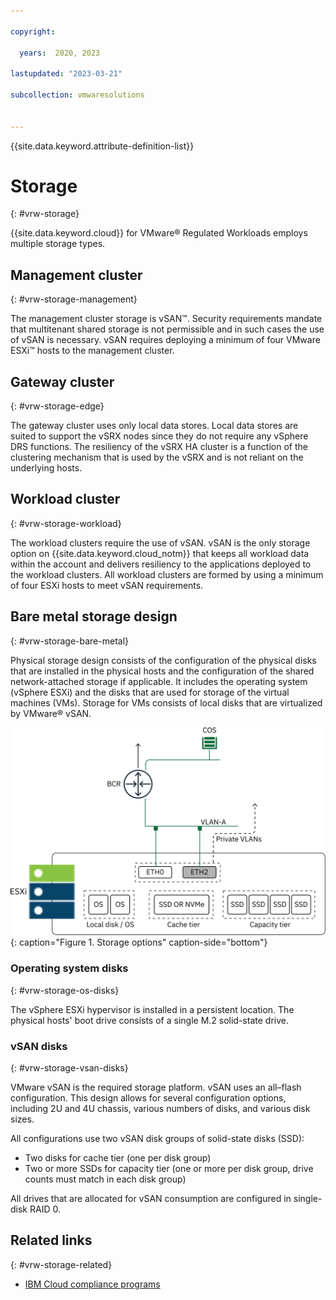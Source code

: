```yaml
---

copyright:

  years:  2020, 2023

lastupdated: "2023-03-21"

subcollection: vmwaresolutions


---
```


{{site.data.keyword.attribute-definition-list}}

# Storage
{: #vrw-storage}

{{site.data.keyword.cloud}} for VMware® Regulated Workloads employs multiple storage types.

## Management cluster
{: #vrw-storage-management}

The management cluster storage is vSAN™. Security requirements mandate that multitenant shared storage is not permissible and in such cases the use of vSAN is necessary. vSAN requires deploying a minimum of four VMware ESXi™ hosts to the management cluster.

## Gateway cluster
{: #vrw-storage-edge}

The gateway cluster uses only local data stores. Local data stores are suited to support the vSRX nodes since they do not require any vSphere DRS functions. The resiliency of the vSRX HA cluster is a function of the clustering mechanism that is used by the vSRX and is not reliant on the underlying hosts.

## Workload cluster
{: #vrw-storage-workload}

The workload clusters require the use of vSAN. vSAN is the only storage option on {{site.data.keyword.cloud_notm}} that keeps all workload data within the account and delivers resiliency to the applications deployed to the workload clusters. All workload clusters are formed by using a minimum of four ESXi hosts to meet vSAN requirements.

## Bare metal storage design
{: #vrw-storage-bare-metal}

Physical storage design consists of the configuration of the physical disks that are installed in the physical hosts and the configuration of the shared network-attached storage if applicable. It includes the operating system (vSphere ESXi) and the disks that are used for storage of the virtual machines (VMs). Storage for VMs consists of local disks that are virtualized by VMware® vSAN.

![Storage options](../../images/vrw-storage-connections.svg "Storage options"){: caption="Figure 1. Storage options" caption-side="bottom"}

### Operating system disks
{: #vrw-storage-os-disks}

The vSphere ESXi hypervisor is installed in a persistent location. The physical hosts' boot drive consists of a single M.2 solid-state drive.

### vSAN disks
{: #vrw-storage-vsan-disks}

VMware vSAN is the required storage platform. vSAN uses an all–flash configuration. This design allows for several configuration options, including 2U and 4U chassis, various numbers of disks, and various disk sizes.

All configurations use two vSAN disk groups of solid-state disks (SSD):
* Two disks for cache tier (one per disk group)
* Two or more SSDs for capacity tier (one or more per disk group, drive counts must match in each disk group)

All drives that are allocated for vSAN consumption are configured in single-disk RAID 0.

## Related links
{: #vrw-storage-related}

* [IBM Cloud compliance programs](https://www.ibm.com/cloud/compliance)
